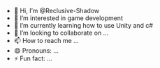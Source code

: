 - 👋 Hi, I’m @Reclusive-Shadow
- 👀 I’m interested in game development
- 🌱 I’m currently learning how to use Unity and c# 
- 💞️ I’m looking to collaborate on ...
- 📫 How to reach me ...
- 😄 Pronouns: ...
- ⚡ Fun fact: ...

<!---
Reclusive-Shadow/Reclusive-Shadow is a ✨ special ✨ repository because its `README.md` (this file) appears on your GitHub profile.
You can click the Preview link to take a look at your changes.
--->

